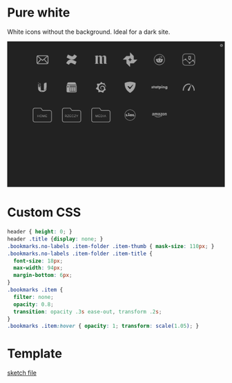 # Pure white
White icons without the background. Ideal for a dark site.

![Screenshot](_screenshot.png)


# Custom CSS
```css
header { height: 0; }
header .title {display: none; }
.bookmarks.no-labels .item-folder .item-thumb { mask-size: 110px; }
.bookmarks.no-labels .item-folder .item-title {
  font-size: 18px;
  max-width: 94px;
  margin-bottom: 6px;
}
.bookmarks .item {
  filter: none;
  opacity: 0.8;
  transition: opacity .3s ease-out, transform .2s;
}
.bookmarks .item:hover { opacity: 1; transform: scale(1.05); }
```

# Template
[sketch file](_template.sketch)
